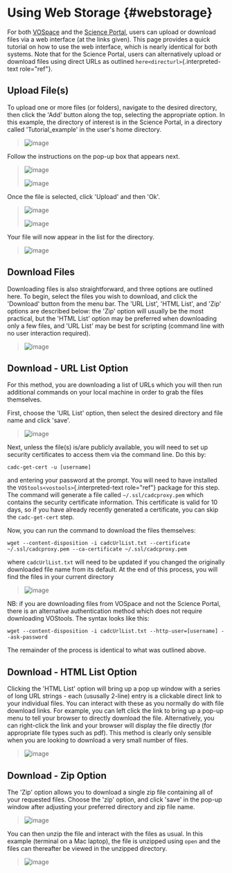 # Using Web Storage {#webstorage}

For both [VOSpace](https://www.canfar.net/storage/vault/list/) and the
[Science Portal](https://www.canfar.net/storage/arc/list/), users can
upload or download files via a web interface (at the links given). This
page provides a quick tutorial on how to use the web interface, which is
nearly identical for both systems. Note that for the Science Portal,
users can alternatively upload or download files using direct URLs as
outlined `here<directurl>`{.interpreted-text role="ref"}.

## Upload File(s)

To upload one or more files (or folders), navigate to the desired
directory, then click the \'Add\' button along the top, selecting the
appropriate option. In this example, the directory of interest is in the
Science Portal, in a directory called \'Tutorial_example\' in the
user\'s home directory.

> ![image](images/webstorage/1_click_add.png)

Follow the instructions on the pop-up box that appears next.

> ![image](images/webstorage/2_upload_popup.png)
>
> ![image](images/webstorage/3_choose_file.png)

Once the file is selected, click \'Upload\' and then \'Ok\'.

> ![image](images/webstorage/4_click_upload.png)
>
> ![image](images/webstorage/5_click_ok.png)

Your file will now appear in the list for the directory.

> ![image](images/webstorage/6_file_uploaded.png)

## Download Files

Downloading files is also straightforward, and three options are
outlined here. To begin, select the files you wish to download, and
click the \'Download\' button from the menu bar. The \'URL List\',
\'HTML List\', and \'Zip\' options are described below: the \'Zip\'
option will usually be the most practical, but the \'HTML List\' option
may be preferred when downloading only a few files, and \'URL List\' may
be best for scripting (command line with no user interaction required).

> ![image](images/webstorage/7_start_download.png)

## Download - URL List Option

For this method, you are downloading a list of URLs which you will then
run additional commands on your local machine in order to grab the files
themselves.

First, choose the \'URL List\' option, then select the desired directory
and file name and click \'save\'.

> ![image](images/webstorage/8_url_download_popup.png)

Next, unless the file(s) is/are publicly available, you will need to set
up security certificates to access them via the command line. Do this
by:

    cadc-get-cert -u [username]

and entering your password at the prompt. You will need to have
installed the `VOStools<vostools>`{.interpreted-text role="ref"} package
for this step. The command will generate a file called
`~/.ssl/cadcproxy.pem` which contains the security certificate
information. This certificate is valid for 10 days, so if you have
already recently generated a certificate, you can skip the
`cadc-get-cert` step.

Now, you can run the command to download the files themselves:

    wget --content-disposition -i cadcUrlList.txt --certificate ~/.ssl/cadcproxy.pem --ca-certificate ~/.ssl/cadcproxy.pem

where `cadcUrlList.txt` will need to be updated if you changed the
originally downloaded file name from its default. At the end of this
process, you will find the files in your current directory

> ![image](images/webstorage/9_show_url_download.png)

NB: if you are downloading files from VOSpace and not the Science
Portal, there is an alternative authentication method which does not
require downloading VOStools. The syntax looks like this:

    wget --content-disposition -i cadcUrlList.txt --http-user=[username] --ask-password

The remainder of the process is identical to what was outlined above.

## Download - HTML List Option

Clicking the \'HTML List\' option will bring up a pop up window with a
series of long URL strings - each (ususally 2-line) entry is a clickable
direct link to your individual files. You can interact with these as you
normally do with file download links. For example, you can left click
the link to bring up a pop-up menu to tell your browser to directly
download the file. Alternatively, you can right-click the link and your
browser will display the file directly (for appropriate file types such
as pdf). This method is clearly only sensible when you are looking to
download a very small number of files.

> ![image](images/webstorage/10_html_list.png)

## Download - Zip Option

The \'Zip\' option allows you to download a single zip file containing
all of your requested files. Choose the \'zip\' option, and click
\'save\' in the pop-up window after adjusting your preferred directory
and zip file name.

> ![image](images/webstorage/11_zip_download_popup.png)

You can then unzip the file and interact with the files as usual. In
this example (terminal on a Mac laptop), the file is unzipped using
`open` and the files can thereafter be viewed in the unzipped directory.

> ![image](images/webstorage/12_open_zip.png)
